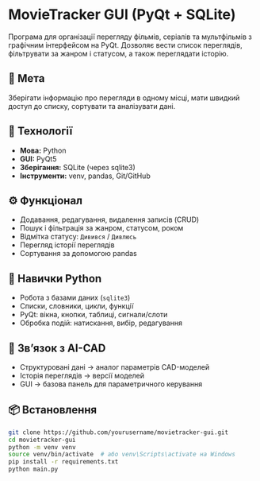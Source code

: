 # MovieTracker GUI (PyQt + SQLite)

Програма для організації перегляду фільмів, серіалів та мультфільмів з графічним інтерфейсом на PyQt. Дозволяє вести список переглядів, фільтрувати за жанром і статусом, а також переглядати історію.

## 🎯 Мета
Зберігати інформацію про перегляди в одному місці, мати швидкий доступ до списку, сортувати та аналізувати дані.

## 🧰 Технології
- **Мова:** Python
- **GUI:** PyQt5
- **Зберігання:** SQLite (через sqlite3)
- **Інструменти:** venv, pandas, Git/GitHub

## ⚙️ Функціонал
- Додавання, редагування, видалення записів (CRUD)
- Пошук і фільтрація за жанром, статусом, роком
- Відмітка статусу: `Дивився` / `Дивлюсь`
- Перегляд історії переглядів
- Сортування за допомогою pandas

## 🧠 Навички Python
- Робота з базами даних (`sqlite3`)
- Списки, словники, цикли, функції
- PyQt: вікна, кнопки, таблиці, сигнали/слоти
- Обробка подій: натискання, вибір, редагування

## 🔗 Зв’язок з AI-CAD
- Структуровані дані → аналог параметрів CAD-моделей
- Історія переглядів → версії моделей
- GUI → базова панель для параметричного керування

## 📦 Встановлення
```bash
git clone https://github.com/yourusername/movietracker-gui.git
cd movietracker-gui
python -m venv venv
source venv/bin/activate  # або venv\Scripts\activate на Windows
pip install -r requirements.txt
python main.py

